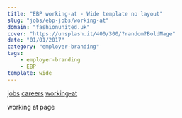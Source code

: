 ```yaml
---
title: "EBP working-at - Wide template no layout"
slug: "jobs/ebp-jobs/working-at"
domain: "fashionunited.uk"
cover: "https://unsplash.it/400/300/?random?BoldMage"
date: "01/01/2017"
category: "employer-branding"
tags:
    - employer-branding
    - EBP
template: wide
---
```


[jobs](../ebp-jobs) [careers](../ebp-jobs/careers) [working-at](../ebp-jobs/working-at)

working at page
